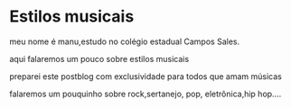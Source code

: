 # Estilos musicais

meu nome é manu,estudo no colégio estadual Campos Sales.


aqui falaremos um pouco sobre estilos musicais 

preparei este postblog com exclusividade para todos que amam músicas 

falaremos um pouquinho sobre rock,sertanejo, pop, eletrônica,hip hop....
